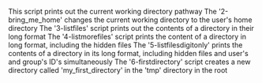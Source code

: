 This script prints out the current working directory pathway
The '2-bring_me_home' changes the current working directory to the user's home directory
The '3-listfiles' script prints out the contents of a directory in their long format
The '4-listmorefiles' script prints the content of a directory in long format, including the hidden files
The '5-listfilesdigitonly' prints the contents of a directory in its long format, including hidden files and user's and group's ID's simultaneously
The '6-firstdirectory' script creates a new directory called 'my_first_directory'  in the 'tmp' directory in the root
